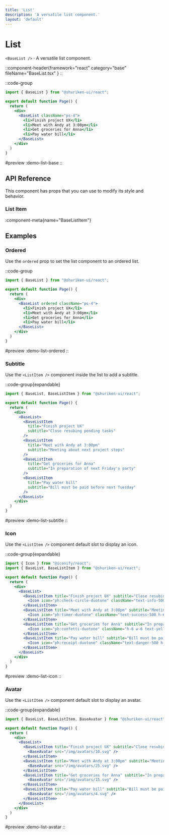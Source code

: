```yaml
---
title: 'List'
description: 'A versatile list component.'
layout: 'default'
---
```


# List

`<BaseList />` · A versatile list component.

::component-header{framework="react" category="base" fileName="BaseList.tsx" }
::

::code-group

```jsx [DemoListBase.tsx]
import { BaseList } from "@shuriken-ui/react";

export default function Page() {
  return (
    <div>
      <BaseList className="ps-4">
        <li>Finish project UX</li>
        <li>Meet with Andy at 3:00pm</li>
        <li>Get groceries for Anna</li>
        <li>Pay water bill</li>
      </BaseList>
    </div>
  )
}
```

#preview
:demo-list-base
::


## API Reference

This component has props that you can use to modify its style and behavior.

### List Item

:component-meta{name="BaseListItem"}

## Examples

### Ordered

Use the `ordered` prop to set the list component to an ordered list.

::code-group

```jsx [DemoListOrdered.tsx]
import { BaseList } from "@shuriken-ui/react";

export default function Page() {
  return (
    <div>
      <BaseList ordered className="ps-4">
        <li>Finish project UX</li>
        <li>Meet with Andy at 3:00pm</li>
        <li>Get groceries for Anna</li>
        <li>Pay water bill</li>
      </BaseList>
    </div>
  )
}
```

#preview
:demo-list-ordered
::

### Subtitle

Use the `<ListItem />` component inside the list to add a subtitle.

::code-group{expandable}

```jsx [DemoListSubtitle.tsx]
import { BaseList, BaseListItem } from "@shuriken-ui/react";

export default function Page() {
  return (
    <div>
      <BaseList>
        <BaseListItem 
          title="Finish project UX" 
          subtitle="Close resubing pending tasks" 
        />
        <BaseListItem 
          title="Meet with Andy at 3:00pm" 
          subtitle="Meeting about next project steps" 
        />
        <BaseListItem 
          title="Get groceries for Anna" 
          subtitle="In preparation of next Friday's party" 
        />
        <BaseListItem 
          title="Pay water bill" 
          subtitle="Bill must be paid before next Tuesday" 
        />
      </BaseList>
    </div>
  )
}
```

#preview
:demo-list-subtitle
::

### Icon

Use the `<ListItem />` component default slot to display an icon.

::code-group{expandable}

```jsx [DemoListIcon.tsx]
import { Icon } from "@iconify/react";
import { BaseList, BaseListItem } from "@shuriken-ui/react";

export default function Page() {
  return (
    <div>
      <BaseList>
        <BaseListItem title="Finish project UX" subtitle="Close resubing pending tasks">
          <Icon icon="ph:check-circle-duotone" className="text-info-500 h-6 w-6" />
        </BaseListItem>
        <BaseListItem title="Meet with Andy at 3:00pm" subtitle="Meeting about next project steps">
          <Icon icon="ph:timer-duotone" className="text-success-500 h-6 w-6" />
        </BaseListItem>
        <BaseListItem title="Get groceries for Anna" subtitle="In preparation of next Friday's party">
          <Icon icon="ph:confetti-duotone" className="h-6 w-6 text-yellow-400" />
        </BaseListItem>
        <BaseListItem title="Pay water bill" subtitle="Bill must be paid before next Tuesday">
          <Icon icon="ph:receipt-duotone" className="text-danger-500 h-6 w-6" />
        </BaseListItem>
      </BaseList>
    </div>
  )
}
```

#preview
:demo-list-icon
::

### Avatar

Use the `<ListItem />` component default slot to display an avatar.

::code-group{expandable}

```jsx [DemoListAvatar.tsx]
import { BaseList, BaseListItem, BaseAvatar } from "@shuriken-ui/react";

export default function Page() {
  return (
    <div>
      <BaseList>
        <BaseListItem title="Finish project UX" subtitle="Close resubing pending tasks">
          <BaseAvatar src="/img/avatars/10.svg" />
        </BaseListItem>
        <BaseListItem title="Meet with Andy at 3:00pm" subtitle="Meeting about next project steps">
          <BaseAvatar src="/img/avatars/25.svg" />
        </BaseListItem>
        <BaseListItem title="Get groceries for Anna" subtitle="In preparation of next Friday's party">
          <BaseAvatar src="/img/avatars/15.svg" />
        </BaseListItem>
        <BaseListItem title="Pay water bill" subtitle="Bill must be paid before next Tuesday">
          <BaseAvatar src="/img/avatars/4.svg" />
        </BaseListItem>
      </BaseList>
    </div>
  )
}
```

#preview
:demo-list-avatar
::